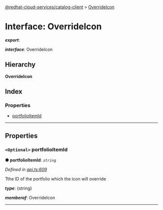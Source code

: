 [@redhat-cloud-services/catalog-client](../README.md) > [OverrideIcon](../interfaces/overrideicon.md)

# Interface: OverrideIcon

*__export__*: 

*__interface__*: OverrideIcon

## Hierarchy

**OverrideIcon**

## Index

### Properties

* [portfolioItemId](overrideicon.md#portfolioitemid)

---

## Properties

<a id="portfolioitemid"></a>

### `<Optional>` portfolioItemId

**● portfolioItemId**: *`string`*

*Defined in [api.ts:609](https://github.com/RedHatInsights/javascript-clients/blob/master/packages/catalog/api.ts#L609)*

Tthe ID of the portfolio which the icon will override

*__type__*: {string}

*__memberof__*: OverrideIcon

___


